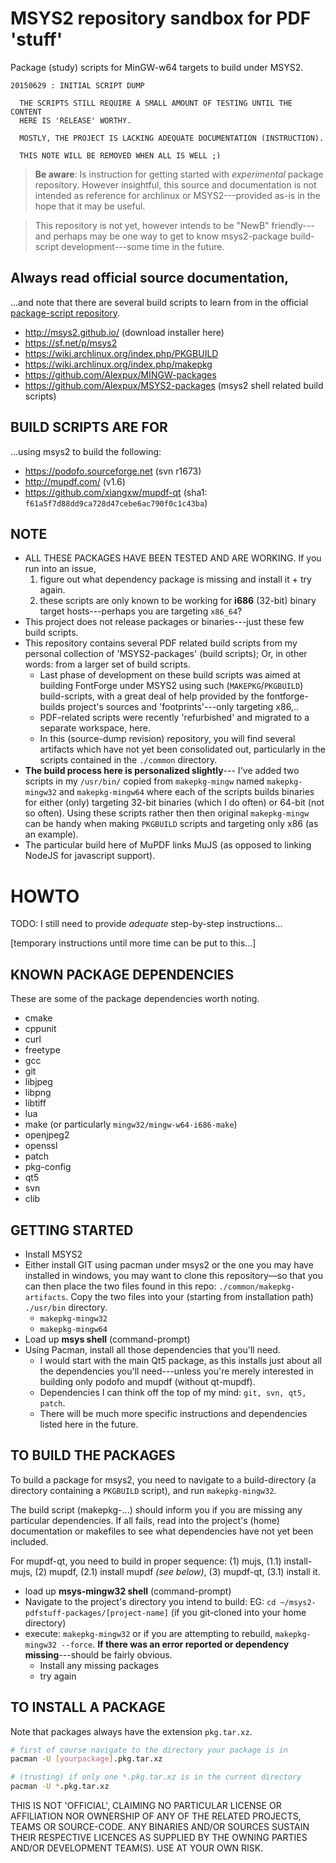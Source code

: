 MSYS2 repository sandbox for PDF 'stuff'
==============

Package (study) scripts for MinGW-w64 targets to build under MSYS2.

    20150629 : INITIAL SCRIPT DUMP

      THE SCRIPTS STILL REQUIRE A SMALL AMOUNT OF TESTING UNTIL THE CONTENT
      HERE IS 'RELEASE' WORTHY.
      
      MOSTLY, THE PROJECT IS LACKING ADEQUATE DOCUMENTATION (INSTRUCTION).
      
      THIS NOTE WILL BE REMOVED WHEN ALL IS WELL ;)

> **Be aware**: Is instruction for getting started with *experimental* package repository.  However insightful, this source and documentation is not intended as reference for archlinux or MSYS2---provided as-is in the hope that it may be useful.

> This repository is not yet, however intends to be "NewB" friendly---and perhaps may be one way to get to know msys2-package build-script development---some time in the future.

Always read official source documentation,
------------------------------------------

...and note that there are several build scripts to learn from in the official [package-script repository](https://github.com/Alexpux/MINGW-packages).

- http://msys2.github.io/ (download installer here)
- https://sf.net/p/msys2
- https://wiki.archlinux.org/index.php/PKGBUILD
- https://wiki.archlinux.org/index.php/makepkg
- https://github.com/Alexpux/MINGW-packages
- https://github.com/Alexpux/MSYS2-packages (msys2 shell related build scripts)

BUILD SCRIPTS ARE FOR
-----------------------

...using msys2 to build the following:

- https://podofo.sourceforge.net (svn r1673)
- http://mupdf.com/ (v1.6)
- https://github.com/xiangxw/mupdf-qt (sha1: `f61a5f7d88dd9ca728d47cebe6ac790f0c1c43ba`)


NOTE
-----------------------

- ALL THESE PACKAGES HAVE BEEN TESTED AND ARE WORKING.  If you run into an issue,
    1. figure out what dependency package is missing and install it + try again.
    2. these scripts are only known to be working for **i686** (32-bit) binary target hosts---perhaps you are targeting `x86_64`?
- This project does not release packages or binaries---just these few build scripts.
- This repository contains several PDF related build scripts from my personal collection of 'MSYS2-packages' (build scripts); Or, in other words: from a larger set of build scripts.
    - Last phase of development on these build scripts was aimed at building FontForge under MSYS2 using such (`MAKEPKG`/`PKGBUILD`) build-scripts, with a great deal of help provided by the fontforge-builds project's sources and 'footprints'---only targeting x86,..
    - PDF-related scripts were recently 'refurbished' and migrated to a separate workspace, here.
    - In this (source-dump revision) repository, you will find several artifacts which have not yet been consolidated out, particularly in the scripts contained in the `./common` directory.
- **The build process here is personalized slightly**--- I've added two scripts in my `/usr/bin/` copied from `makepkg-mingw` named `makepkg-mingw32` and `makepkg-mingw64` where each of the scripts builds binaries for either (only) targeting 32-bit binaries (which I do often) or 64-bit (not so often).  Using these scripts rather then then original `makepkg-mingw` can be handy when making `PKGBUILD` scripts and targeting only x86 (as an example).
-   The particular build here of MuPDF links MuJS (as opposed to linking NodeJS for javascript support).

HOWTO
=============

TODO: I still need to provide *adequate* step-by-step instructions...

[temporary instructions until more time can be put to this...]

KNOWN PACKAGE DEPENDENCIES
---------------------------

These are some of the package dependencies worth noting.

* cmake
* cppunit
* curl
* freetype
* gcc
* git
* libjpeg
* libpng
* libtiff
* lua
* make (or particularly `mingw32/mingw-w64-i686-make`)
* openjpeg2
* openssl
* patch
* pkg-config
* qt5
* svn
* clib

GETTING STARTED
-------------------

- Install MSYS2
- Either install GIT using pacman under msys2 or the one you may have installed in windows, you may want to clone this repository&mdash;so that you can then place the two files found in this repo: `./common/makepkg-artifacts`.   Copy the two files into your (starting from installation path) `./usr/bin` directory.
    -   `makepkg-mingw32`
    -   `makepkg-mingw64`
-   Load up **msys shell** (command-prompt)
-   Using Pacman, install all those dependencies that you'll need.
    -   I would start with the main Qt5 package, as this installs just about all the dependencies you'll need---unless you're merely interested in building only podofo and mupdf (without qt-mupdf).
    -   Dependencies I can think off the top of my mind: `git, svn, qt5, patch`.
    -   There will be much more specific instructions and dependencies listed here in the future.


TO BUILD THE PACKAGES
---------------------

To build a package for msys2, you need to navigate to a build-directory (a directory containing a `PKGBUILD` script), and run `makepkg-mingw32`.

The build script (makepkg-...) should inform you if you are missing any particular dependencies.  If all fails, read into the project's (home) documentation or makefiles to see what dependencies have not yet been included.

For mupdf-qt, you need to build in proper sequence: (1) mujs, (1.1) install-mujs, (2) mupdf, (2.1) install mupdf *(see below)*, (3) mupdf-qt, (3.1) install it.

-   load up **msys-mingw32 shell** (command-prompt)
-   Navigate to the project's directory you intend to build: EG: `cd ~/msys2-pdfstuff-packages/[project-name]` (if you git-cloned into your home directory)
-   execute: `makepkg-mingw32` or if you are attempting to rebuild, `makepkg-mingw32 --force`.  **If there was an error reported or dependency missing**---should be fairly obvious.
    -   Install any missing packages
    -   try again

TO INSTALL A PACKAGE
---------------------------------

Note that packages always have the extension `pkg.tar.xz`.

```bash
# first of course navigate to the directory your package is in
pacman -U [yourpackage].pkg.tar.xz

# (trusting) if only one *.pkg.tar.xz is in the current directory
pacman -U *.pkg.tar.xz
```

THIS IS NOT 'OFFICIAL', CLAIMING NO PARTICULAR LICENSE OR AFFILIATION NOR OWNERSHIP OF ANY OF THE RELATED PROJECTS, TEAMS OR SOURCE-CODE.  ANY BINARIES AND/OR SOURCES SUSTAIN THEIR RESPECTIVE LICENCES AS SUPPLIED BY THE OWNING PARTIES AND/OR DEVELOPMENT TEAM(S).  USE AT YOUR OWN RISK.
